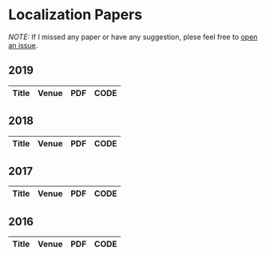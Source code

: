 # Localization Papers
*NOTE:* If I missed any paper or have any suggestion, plese feel free to [open an issue](https://github.com/ayusefi/Localization-Papers/issues).

## 2019
| Title | Venue | PDF | CODE |
| :-----|:-----:|:---:|:----:|


## 2018
| Title | Venue | PDF | CODE |
| :-----|:-----:|:---:|:----:|


## 2017
| Title | Venue | PDF | CODE |
| :-----|:-----:|:---:|:----:|



## 2016
| Title | Venue | PDF | CODE |
| :-----|:-----:|:---:|:----:|


